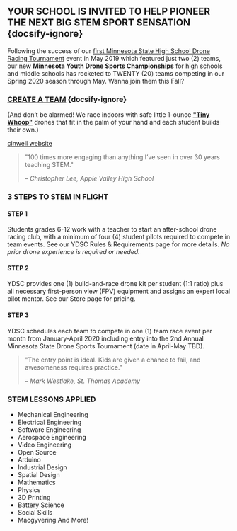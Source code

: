 ## YOUR SCHOOL IS INVITED TO HELP PIONEER THE NEXT BIG **STEM SPORT** SENSATION {docsify-ignore}

Following the success of our [first Minnesota State High School Drone Racing Tournament](http://www.startribune.com/game-of-drones-is-minnesota-high-school-tourney-first/510122532/?fbclid=IwAR1RCjHSdAxdIOHPQPGFUufWWdS4Na0LghAH8pYBsYGB5idJDeJPlpn73os&refresh=true#1) event in May 2019 which featured just two (2) teams, our new **Minnesota Youth Drone Sports Championships** for high schools and middle schools has rocketed to TWENTY (20) teams competing in our Spring 2020 season through May. Wanna join them this Fall?

### [CREATE A TEAM](https://forms.gle/UYnpkJ7LX121gKb99) {docsify-ignore}

(And don’t be alarmed! We race indoors with safe little 1-ounce [**"Tiny Whoop"**](https://www.airvuz.com/collection/tiny-whoops?id=BkF24fk8m) drones that fit in the palm of your hand and each student builds their own.)

[cinwell website](https://www.youtube.com/embed/8OR8oGj7oJg ':include :type=iframe width=100% height=315px frameborder=0 allow="accelerometer; autoplay; encrypted-media; gyroscope; picture-in-picture" allowfullscreen')

> "100 times more engaging than anything I’ve seen in over 30 years teaching STEM."
>
> *– Christopher Lee, Apple Valley High School*

### 3 STEPS TO STEM IN FLIGHT

#### STEP 1

Students grades 6-12 work with a teacher to start an after-school drone racing club, with a minimum of four (4) student pilots required to compete in team events. See our YDSC Rules & Requirements page for more details. *No prior drone experience is required or needed.* 

#### STEP 2

YDSC provides one (1) build-and-race drone kit per student (1:1 ratio) plus all necessary first-person view (FPV) equipment and assigns an expert local pilot mentor. See our Store page for pricing. 

#### STEP 3

YDSC schedules each team to compete in one (1) team race event per month from January-April 2020 including entry into the 2nd Annual Minnesota State Drone Sports Tournament (date in April-May TBD).

> "The entry point is ideal. Kids are given a chance to fail, and awesomeness requires practice."
> 
> *– Mark Westlake, St. Thomas Academy*

### STEM LESSONS APPLIED

- Mechanical Engineering
- Electrical Engineering
- Software Engineering
- Aerospace Engineering
- Video Engineering
- Open Source
- Arduino
- Industrial Design
- Spatial Design
- Mathematics
- Physics
- 3D Printing
- Battery Science
- Social Skills
- Macgyvering And More!
